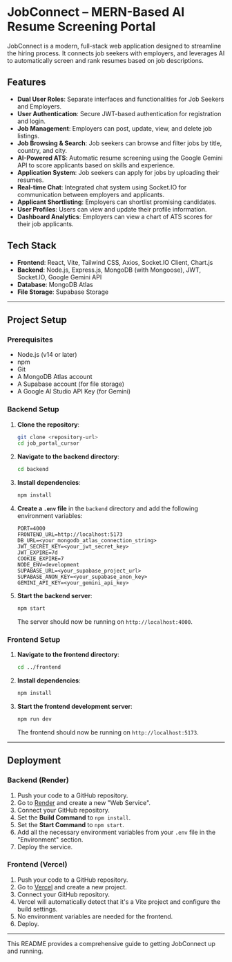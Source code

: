 # JobConnect – MERN-Based AI Resume Screening Portal

JobConnect is a modern, full-stack web application designed to streamline the hiring process. It connects job seekers with employers, and leverages AI to automatically screen and rank resumes based on job descriptions.

## Features

- **Dual User Roles**: Separate interfaces and functionalities for Job Seekers and Employers.
- **User Authentication**: Secure JWT-based authentication for registration and login.
- **Job Management**: Employers can post, update, view, and delete job listings.
- **Job Browsing & Search**: Job seekers can browse and filter jobs by title, country, and city.
- **AI-Powered ATS**: Automatic resume screening using the Google Gemini API to score applicants based on skills and experience.
- **Application System**: Job seekers can apply for jobs by uploading their resumes.
- **Real-time Chat**: Integrated chat system using Socket.IO for communication between employers and applicants.
- **Applicant Shortlisting**: Employers can shortlist promising candidates.
- **User Profiles**: Users can view and update their profile information.
- **Dashboard Analytics**: Employers can view a chart of ATS scores for their job applicants.

## Tech Stack

- **Frontend**: React, Vite, Tailwind CSS, Axios, Socket.IO Client, Chart.js
- **Backend**: Node.js, Express.js, MongoDB (with Mongoose), JWT, Socket.IO, Google Gemini API
- **Database**: MongoDB Atlas
- **File Storage**: Supabase Storage

---

## Project Setup

### Prerequisites

- Node.js (v14 or later)
- npm
- Git
- A MongoDB Atlas account
- A Supabase account (for file storage)
- A Google AI Studio API Key (for Gemini)

### Backend Setup

1.  **Clone the repository**:
    ```bash
    git clone <repository-url>
    cd job_portal_cursor
    ```

2.  **Navigate to the backend directory**:
    ```bash
    cd backend
    ```

3.  **Install dependencies**:
    ```bash
    npm install
    ```

4.  **Create a `.env` file** in the `backend` directory and add the following environment variables:
    ```env
    PORT=4000
    FRONTEND_URL=http://localhost:5173
    DB_URL=<your_mongodb_atlas_connection_string>
    JWT_SECRET_KEY=<your_jwt_secret_key>
    JWT_EXPIRE=7d
    COOKIE_EXPIRE=7
    NODE_ENV=development
    SUPABASE_URL=<your_supabase_project_url>
    SUPABASE_ANON_KEY=<your_supabase_anon_key>
    GEMINI_API_KEY=<your_gemini_api_key>
    ```

5.  **Start the backend server**:
    ```bash
    npm start
    ```
    The server should now be running on `http://localhost:4000`.

### Frontend Setup

1.  **Navigate to the frontend directory**:
    ```bash
    cd ../frontend
    ```

2.  **Install dependencies**:
    ```bash
    npm install
    ```

3.  **Start the frontend development server**:
    ```bash
    npm run dev
    ```
    The frontend should now be running on `http://localhost:5173`.

---

## Deployment

### Backend (Render)

1.  Push your code to a GitHub repository.
2.  Go to [Render](https://render.com/) and create a new "Web Service".
3.  Connect your GitHub repository.
4.  Set the **Build Command** to `npm install`.
5.  Set the **Start Command** to `npm start`.
6.  Add all the necessary environment variables from your `.env` file in the "Environment" section.
7.  Deploy the service.

### Frontend (Vercel)

1.  Push your code to a GitHub repository.
2.  Go to [Vercel](https://vercel.com/) and create a new project.
3.  Connect your GitHub repository.
4.  Vercel will automatically detect that it's a Vite project and configure the build settings.
5.  No environment variables are needed for the frontend.
6.  Deploy.

---

This README provides a comprehensive guide to getting JobConnect up and running. 